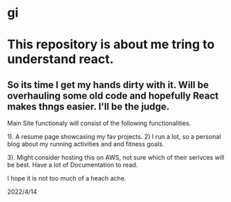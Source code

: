 # gi

# This repository is about me tring to understand react. 
## So its time I get my hands dirty with it.   Will be overhauling some old code and hopefully React makes thngs easier. I'll be the judge.  


Main Site functionaly will consist of the following functionalities.  

1). A resume page showcasing my fav projects. 
2) I run a lot, so a personal blog about my running activities and and fitness goals. 


3). Might consider hosting this on AWS, not sure which of their serivces will be best.  Have a lot of Documentation to read.  

I hope it is not too much of a heach ache.


2022/4/14
